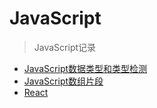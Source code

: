 # JavaScript

> JavaScript记录

  - [JavaScript数据类型和类型检测](JavaScript/javascript-type.md)
  - [JavaScript数组片段](JavaScript/javascript-array.md)
  - [React](JavaScript/React.md)
